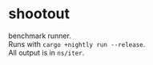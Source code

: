 # shootout

benchmark runner.  
Runs with `cargo +nightly run --release`.  
All output is in `ns/iter`.
